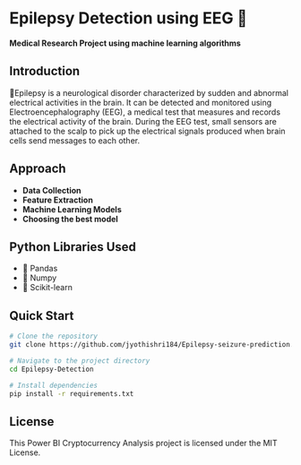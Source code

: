 # Epilepsy Detection using EEG 🧠

**Medical Research Project using machine learning algorithms**

## Introduction
📍Epilepsy is a neurological disorder characterized by sudden and abnormal electrical activities in the brain. It can be detected and monitored using Electroencephalography (EEG), a medical test that measures and records the electrical activity of the brain. During the EEG test, small sensors are attached to the scalp to pick up the electrical signals produced when brain cells send messages to each other.


## Approach
- **Data Collection** 
- **Feature Extraction** 
- **Machine Learning Models** 
- **Choosing the best model**

  
## Python Libraries Used
- 🌟 Pandas
- 🌟 Numpy
- 🌟 Scikit-learn
  

## Quick Start
```bash
# Clone the repository
git clone https://github.com/jyothishri184/Epilepsy-seizure-prediction.git

# Navigate to the project directory
cd Epilepsy-Detection

# Install dependencies
pip install -r requirements.txt
```

## License
This Power BI Cryptocurrency Analysis project is licensed under the MIT License.
